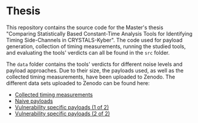 # Thesis

This repository contains the source code for the Master's thesis "Comparing Statistically Based Constant-Time Analysis Tools for Identifying Timing Side-Channels in CRYSTALS-Kyber". The code used for payload generation, collection of timing measurements, running the studied tools, and evaluating the tools' verdicts can all be found in the `src` folder.

The `data` folder contains the tools' verdicts for different noise levels and payload approaches. Due to their size, the payloads used, as well as the collected timing measurements, have been uploaded to Zenodo. The different data sets uploaded to Zenodo can be found here:
- [Collected timing measurements](https://doi.org/10.5281/zenodo.15742155)
- [Naive payloads](https://doi.org/10.5281/zenodo.15742243)
- [Vulnerability specific payloads (1 of 2)](https://doi.org/10.5281/zenodo.15742287)
- [Vulnerability specific payloads (2 of 2)](https://doi.org/10.5281/zenodo.15742333)
